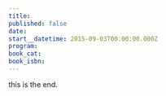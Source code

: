 ```yaml
---
title:
published: false
date:
start__datetime: 2015-09-03T00:00:00.000Z
program:
book_cat:
book_isbn:
---
```


this is the end.
